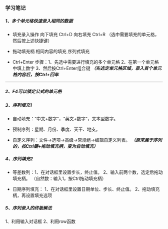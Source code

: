 ### 学习笔记

##### 1、多个单元格快速录入相同的数据
* 填充录入操作
向下填充 Ctrl+D
向右填充 Ctrl+R
（选中需要填充的单元格，然后按上述快捷键）

* 拖动填充柄
相同内容的填充
序列式填充

* Ctrl+Enter
步骤：1、先选中需要进行填充的多个单元格
2、在第一个单元格中填上数字
3、然后按Ctrl+Enter组合键
***（先选定单元格区域，录入首个单元格内容后，按Ctrl+回车***
***

##### 2、F4可以锁定公式的单元格

##### 3、序列填充1
* 自动填充：“中文+数字”，“英文+数字”，文本型数字。

* 预制序列：星期、月份、季度、天干、地支。

* 自定义序列：文件->选项->高级->常规组->编辑自定义列表。
***（原来属于序列的，按Ctrl键+拖动填充柄，变为自动填充）***

##### 4、序列填充2
* 等差数列：1、在对话框里设置步长，终止值。
2、输入前两个数，选定后拖动填充柄。
（自然数：输入1，按Ctrl拖动填充柄）

* 日期序列填充：
1、在对话框里设置日期单位、步长、终止值。
2、拖动填充柄，再设置填充选项

##### 5、序列录入的终极解法
1、利用输入对话框
2、利用row函数
